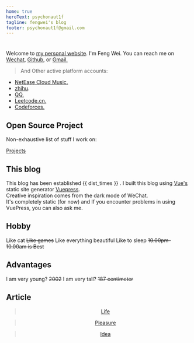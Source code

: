 ```yaml
---
home: true
heroText: psychonaut1f
tagline: fengwei's blog
footer: psychonaut1f@gmail.com 
---
```

# 


Welcome to [my personal website](/_posts/Home/). I'm Feng Wei. You can reach me on [Wechat](https://raw.githubusercontent.com/fengwei2002/fengwei2002.github.io/master/public/image/weixin.jpg), [Github](https://github.com/fengwei2002), or [Gmail.](https://raw.githubusercontent.com/fengwei2002/Pictures_02/master/img/20200404154822.png)

> And Other active platform accounts:

 - [NetEase Cloud Music.](https://music.163.com/#/user/home?id=440040659)
 - [zhihu](https://www.zhihu.com/people/e2df61ca5f33cb1e72e27be2cefd18ba).
 - [QQ.](https://raw.githubusercontent.com/fengwei2002/fengwei2002.github.io/master/public/image/tim.jpg)
 - [Leetcode.cn.](https://leetcode-cn.com/u/weirdo-21/)
 - [Codeforces.](https://codeforces.com/profile/KONNG)

## Open Source Project

Non-exhaustive list of stuff I work on:

[Projects](https://feng-w.cn/_posts/Projects/)

## This blog

This blog has been established {{ dist_times }} .
I built this blog using [Vue's](https://vuejs.org) static site generator [Vuepress](https://vuepress.vuejs.org/).   
Creative inspiration comes from the dark mode of WeChat.  
It's completely static (for now) and If you encounter problems in using VuePress, you can also ask me.

## Hobby

Like cat 
~~Like games~~
Like everything beautiful
Like to sleep ~~10.00pm-10.00am is Best~~

## Advantages

I am very young?  ~~2002~~
I am very tall? ~~187 centimeter~~

## Article

> <center> <a href="/_posts/Notes/life/">Life</a></center>

> <center><a href="/_posts/Notes/pleasure/">Pleasure</a></center>

> <center><a href="/_posts/Notes/Idea/">Idea</a></center>



<script>
export default {
   props: ['slot-key'],
   data() {
      return {
         dist_times: "xx days xx h xx m xx s"
      };
   },
   methods: {
      refresh() {
         let start_date = '2020-01-20 00:15:00.0';
         start_date = start_date.substring(0,19);
         start_date = start_date.replace(/-/g,'/');
         let start_timestamp = new Date(start_date).getTime();
         let now_timestamp = new Date();

         let dist_timestamp = now_timestamp - start_timestamp;
         let dist_days = Math.floor(dist_timestamp / (24*3600*1000));
         let dist_hours = Math.floor((dist_timestamp % (24*3600*1000)) / (3600*1000));
         let dist_mins = Math.floor((dist_timestamp % (3600*1000)) / (60*1000));
         let dist_secs = Math.floor((dist_timestamp % (60*1000)) / 1000);
         this.dist_times = `${dist_days} days ${dist_hours} h ${dist_mins} m ${dist_secs} s`;
      }
   },
   mounted () {
      this.refresh();
      setInterval(this.refresh, 1000);
   }
}
</script>

<link rel="stylesheet" href="https://ico.z01.com/zico.min.css">


<div class="sticky-container">
   <div class="blurfield">
     <div class="ball1"></div>
     <div class="ball2"></div>
   </div>
 </div>
